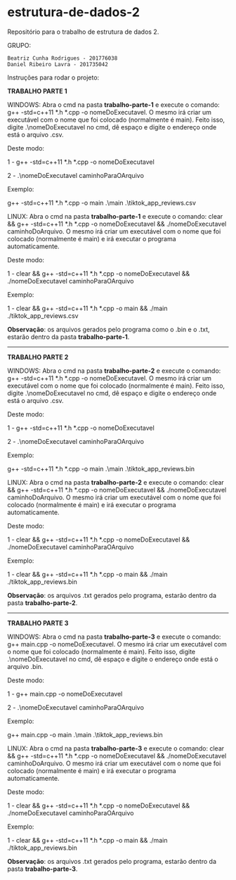 # estrutura-de-dados-2
Repositório para o trabalho de estrutura de dados 2.

GRUPO:

    Beatriz Cunha Rodrigues - 201776038
    Daniel Ribeiro Lavra - 201735042

Instruções para rodar o projeto:

**TRABALHO PARTE 1**

WINDOWS:  Abra o cmd na pasta **trabalho-parte-1** e execute o comando: g++ -std=c++11 *.h *.cpp -o nomeDoExecutavel. O mesmo irá criar um executável com o nome que foi colocado (normalmente é main). Feito isso, digite .\nomeDoExecutavel no cmd, dê espaço e digite o endereço onde está o arquivo .csv.

Deste modo:

1 - g++ -std=c++11 *.h *.cpp -o nomeDoExecutavel <br />

2 - .\nomeDoExecutavel caminhoParaOArquivo <br />

Exemplo:

g++ -std=c++11 *.h *.cpp -o main
.\main .\tiktok_app_reviews.csv

LINUX: Abra o cmd na pasta **trabalho-parte-1** e execute o comando: clear && g++ -std=c++11 *.h *.cpp  -o nomeDoExecutavel && ./nomeDoExecutavel caminhoDoArquivo. O mesmo irá criar um executável com o nome que foi colocado (normalmente é main) e irá executar o programa automaticamente.

Deste modo:

1 - clear && g++ -std=c++11 *.h *.cpp  -o nomeDoExecutavel && ./nomeDoExecutavel caminhoParaOArquivo

Exemplo:

1 - clear && g++ -std=c++11 *.h *.cpp  -o main && ./main ./tiktok_app_reviews.csv

**Observação**: os arquivos gerados pelo programa como o .bin e o .txt, estarão dentro da pasta **trabalho-parte-1**.

-----------------------------------------------------------------------------------

**TRABALHO PARTE 2**

WINDOWS:  Abra o cmd na pasta **trabalho-parte-2** e execute o comando: g++ -std=c++11 *.h *.cpp -o nomeDoExecutavel. O mesmo irá criar um executável com o nome que foi colocado (normalmente é main). Feito isso, digite .\nomeDoExecutavel no cmd, dê espaço e digite o endereço onde está o arquivo .csv.

Deste modo:

1 - g++ -std=c++11 *.h *.cpp -o nomeDoExecutavel <br />

2 - .\nomeDoExecutavel caminhoParaOArquivo <br />

Exemplo:

g++ -std=c++11 *.h *.cpp -o main
.\main .\tiktok_app_reviews.bin

LINUX: Abra o cmd na pasta **trabalho-parte-2** e execute o comando: clear && g++ -std=c++11 *.h *.cpp  -o nomeDoExecutavel && ./nomeDoExecutavel caminhoDoArquivo. O mesmo irá criar um executável com o nome que foi colocado (normalmente é main) e irá executar o programa automaticamente.

Deste modo:

1 - clear && g++ -std=c++11 *.h *.cpp  -o nomeDoExecutavel && ./nomeDoExecutavel caminhoParaOArquivo

Exemplo:

1 - clear && g++ -std=c++11 *.h *.cpp  -o main && ./main ./tiktok_app_reviews.bin

**Observação**: os arquivos .txt gerados pelo programa, estarão dentro da pasta **trabalho-parte-2**.

-----------------------------------------------------------------------------------

**TRABALHO PARTE 3**

WINDOWS:  Abra o cmd na pasta **trabalho-parte-3** e execute o comando: g++ main.cpp -o nomeDoExecutavel. O mesmo irá criar um executável com o nome que foi colocado (normalmente é main). Feito isso, digite .\nomeDoExecutavel no cmd, dê espaço e digite o endereço onde está o arquivo .bin.

Deste modo:

1 - g++ main.cpp -o nomeDoExecutavel <br />

2 - .\nomeDoExecutavel caminhoParaOArquivo <br />

Exemplo:

g++ main.cpp -o main
.\main .\tiktok_app_reviews.bin

LINUX: Abra o cmd na pasta **trabalho-parte-3** e execute o comando: clear && g++ -std=c++11 *.h *.cpp  -o nomeDoExecutavel && ./nomeDoExecutavel caminhoDoArquivo. O mesmo irá criar um executável com o nome que foi colocado (normalmente é main) e irá executar o programa automaticamente.

Deste modo:

1 - clear && g++ -std=c++11 *.h *.cpp  -o nomeDoExecutavel && ./nomeDoExecutavel caminhoParaOArquivo

Exemplo:

1 - clear && g++ -std=c++11 *.h *.cpp  -o main && ./main ./tiktok_app_reviews.bin

**Observação**: os arquivos .txt gerados pelo programa, estarão dentro da pasta **trabalho-parte-3**.
